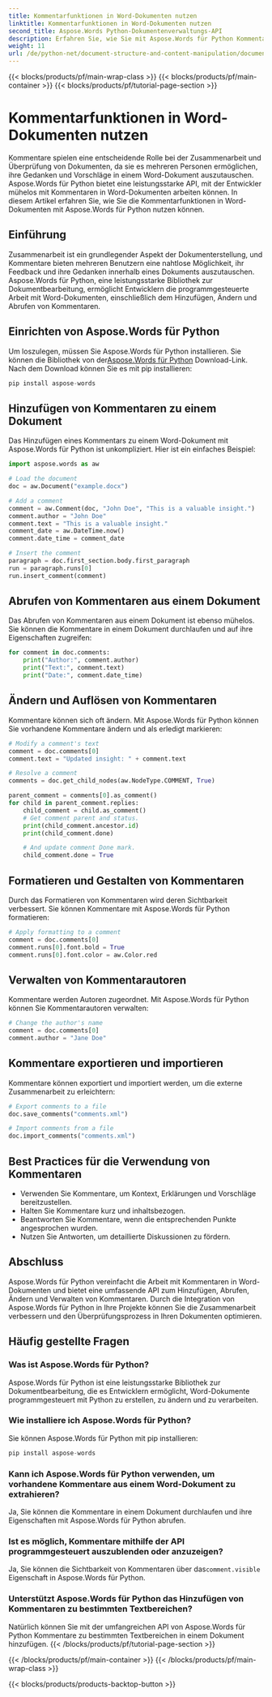 ```yaml
---
title: Kommentarfunktionen in Word-Dokumenten nutzen
linktitle: Kommentarfunktionen in Word-Dokumenten nutzen
second_title: Aspose.Words Python-Dokumentenverwaltungs-API
description: Erfahren Sie, wie Sie mit Aspose.Words für Python Kommentarfunktionen in Word-Dokumenten nutzen. Schritt-für-Schritt-Anleitung mit Quellcode. Verbessern Sie die Zusammenarbeit und optimieren Sie Überprüfungen in Dokumenten.
weight: 11
url: /de/python-net/document-structure-and-content-manipulation/document-comments/
---
```


{{< blocks/products/pf/main-wrap-class >}}
{{< blocks/products/pf/main-container >}}
{{< blocks/products/pf/tutorial-page-section >}}

# Kommentarfunktionen in Word-Dokumenten nutzen


Kommentare spielen eine entscheidende Rolle bei der Zusammenarbeit und Überprüfung von Dokumenten, da sie es mehreren Personen ermöglichen, ihre Gedanken und Vorschläge in einem Word-Dokument auszutauschen. Aspose.Words für Python bietet eine leistungsstarke API, mit der Entwickler mühelos mit Kommentaren in Word-Dokumenten arbeiten können. In diesem Artikel erfahren Sie, wie Sie die Kommentarfunktionen in Word-Dokumenten mit Aspose.Words für Python nutzen können.

## Einführung

Zusammenarbeit ist ein grundlegender Aspekt der Dokumenterstellung, und Kommentare bieten mehreren Benutzern eine nahtlose Möglichkeit, ihr Feedback und ihre Gedanken innerhalb eines Dokuments auszutauschen. Aspose.Words für Python, eine leistungsstarke Bibliothek zur Dokumentbearbeitung, ermöglicht Entwicklern die programmgesteuerte Arbeit mit Word-Dokumenten, einschließlich dem Hinzufügen, Ändern und Abrufen von Kommentaren.

## Einrichten von Aspose.Words für Python

 Um loszulegen, müssen Sie Aspose.Words für Python installieren. Sie können die Bibliothek von der[Aspose.Words für Python](https://releases.aspose.com/words/python/) Download-Link. Nach dem Download können Sie es mit pip installieren:

```python
pip install aspose-words
```

## Hinzufügen von Kommentaren zu einem Dokument

Das Hinzufügen eines Kommentars zu einem Word-Dokument mit Aspose.Words für Python ist unkompliziert. Hier ist ein einfaches Beispiel:

```python
import aspose.words as aw

# Load the document
doc = aw.Document("example.docx")

# Add a comment
comment = aw.Comment(doc, "John Doe", "This is a valuable insight.")
comment.author = "John Doe"
comment.text = "This is a valuable insight."
comment_date = aw.DateTime.now()
comment.date_time = comment_date

# Insert the comment
paragraph = doc.first_section.body.first_paragraph
run = paragraph.runs[0]
run.insert_comment(comment)
```

## Abrufen von Kommentaren aus einem Dokument

Das Abrufen von Kommentaren aus einem Dokument ist ebenso mühelos. Sie können die Kommentare in einem Dokument durchlaufen und auf ihre Eigenschaften zugreifen:

```python
for comment in doc.comments:
    print("Author:", comment.author)
    print("Text:", comment.text)
    print("Date:", comment.date_time)
```

## Ändern und Auflösen von Kommentaren

Kommentare können sich oft ändern. Mit Aspose.Words für Python können Sie vorhandene Kommentare ändern und als erledigt markieren:

```python
# Modify a comment's text
comment = doc.comments[0]
comment.text = "Updated insight: " + comment.text

# Resolve a comment
comments = doc.get_child_nodes(aw.NodeType.COMMENT, True)

parent_comment = comments[0].as_comment()
for child in parent_comment.replies:
	child_comment = child.as_comment()
	# Get comment parent and status.
	print(child_comment.ancestor.id)
	print(child_comment.done)

	# And update comment Done mark.
	child_comment.done = True
```

## Formatieren und Gestalten von Kommentaren

Durch das Formatieren von Kommentaren wird deren Sichtbarkeit verbessert. Sie können Kommentare mit Aspose.Words für Python formatieren:

```python
# Apply formatting to a comment
comment = doc.comments[0]
comment.runs[0].font.bold = True
comment.runs[0].font.color = aw.Color.red
```

## Verwalten von Kommentarautoren

Kommentare werden Autoren zugeordnet. Mit Aspose.Words für Python können Sie Kommentarautoren verwalten:

```python
# Change the author's name
comment = doc.comments[0]
comment.author = "Jane Doe"
```

## Kommentare exportieren und importieren

Kommentare können exportiert und importiert werden, um die externe Zusammenarbeit zu erleichtern:

```python
# Export comments to a file
doc.save_comments("comments.xml")

# Import comments from a file
doc.import_comments("comments.xml")
```

## Best Practices für die Verwendung von Kommentaren

- Verwenden Sie Kommentare, um Kontext, Erklärungen und Vorschläge bereitzustellen.
- Halten Sie Kommentare kurz und inhaltsbezogen.
- Beantworten Sie Kommentare, wenn die entsprechenden Punkte angesprochen wurden.
- Nutzen Sie Antworten, um detaillierte Diskussionen zu fördern.

## Abschluss

Aspose.Words für Python vereinfacht die Arbeit mit Kommentaren in Word-Dokumenten und bietet eine umfassende API zum Hinzufügen, Abrufen, Ändern und Verwalten von Kommentaren. Durch die Integration von Aspose.Words für Python in Ihre Projekte können Sie die Zusammenarbeit verbessern und den Überprüfungsprozess in Ihren Dokumenten optimieren.

## Häufig gestellte Fragen

### Was ist Aspose.Words für Python?

Aspose.Words für Python ist eine leistungsstarke Bibliothek zur Dokumentbearbeitung, die es Entwicklern ermöglicht, Word-Dokumente programmgesteuert mit Python zu erstellen, zu ändern und zu verarbeiten.

### Wie installiere ich Aspose.Words für Python?

Sie können Aspose.Words für Python mit pip installieren:
```python
pip install aspose-words
```

### Kann ich Aspose.Words für Python verwenden, um vorhandene Kommentare aus einem Word-Dokument zu extrahieren?

Ja, Sie können die Kommentare in einem Dokument durchlaufen und ihre Eigenschaften mit Aspose.Words für Python abrufen.

### Ist es möglich, Kommentare mithilfe der API programmgesteuert auszublenden oder anzuzeigen?

 Ja, Sie können die Sichtbarkeit von Kommentaren über das`comment.visible` Eigenschaft in Aspose.Words für Python.

### Unterstützt Aspose.Words für Python das Hinzufügen von Kommentaren zu bestimmten Textbereichen?

Natürlich können Sie mit der umfangreichen API von Aspose.Words für Python Kommentare zu bestimmten Textbereichen in einem Dokument hinzufügen.
{{< /blocks/products/pf/tutorial-page-section >}}

{{< /blocks/products/pf/main-container >}}
{{< /blocks/products/pf/main-wrap-class >}}

{{< blocks/products/products-backtop-button >}}
